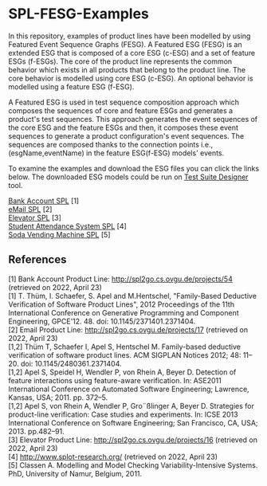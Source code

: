 # SPL-FESG-Examples

In this repository, examples of product lines have been modelled by using Featured Event Sequence Graphs (FESG). A Featured ESG (FESG) is an extended ESG that is composed of a core ESG (c-ESG) and a set of feature ESGs (f-ESGs). The core of the product line represents the common behavior which exists in all products that belong to the product line. The core behavior is modelled using core ESG (c-ESG). An optional behavior is modelled using a feature ESG (f-ESG).

A Featured ESG is used in test sequence composition approach which composes the sequences of core and feature ESGs and generates a product's test sequences. This approach generates the event sequences of the core ESG and the feature ESGs and then, it composes these event sequences to generate a product configuration's event sequences. The sequences are composed thanks to the connection points i.e., (esgName,eventName) in the feature ESG(f-ESG) models' events.

To examine the examples and download the ESG files you can click the links below. The downloaded ESG models could be run on [Test Suite Designer](http://download.ivknet.de/) tool.

[Bank Account SPL](https://github.com/esg4aspl/SPL-FESG-Examples/blob/master/BankAccountProductLine.md) [1] \
[eMail SPL](https://github.com/esg4aspl/SPL-FESG-Examples/blob/master/EmailProductLine.md) [2] \
[Elevator SPL](https://github.com/esg4aspl/SPL-FESG-Examples/blob/master/ElevatorProductLine.md) [3] \
[Student Attendance System SPL](https://github.com/esg4aspl/SPL-FESG-Examples/blob/master/StudentAttendanceSystemSPL.md) [4] \
[Soda Vending Machine SPL](https://github.com/esg4aspl/SPL-FESG-Examples/blob/master/SodaVendingMachineSPL.md) [5]


## References

[1] Bank Account Product Line: http://spl2go.cs.ovgu.de/projects/54 (retrieved on 2022, April 23) \
[1] T. Thüm, I. Schaefer, S. Apel and M.Hentschel, "Family-Based Deductive Verification of Software Product Lines", 2012 Proceedings of the 11th International Conference on Generative Programming and Component Engineering, GPCE'12. 48. doi: 10.1145/2371401.2371404. \
[2] Email Product Line: http://spl2go.cs.ovgu.de/projects/17 (retrieved on 2022, April 23) \
[1,2] Thüm T, Schaefer I, Apel S, Hentschel M. Family-based deductive verification of software product lines. ACM SIGPLAN Notices 2012; 48: 11–20. doi: 10.1145/2480361.2371404. \
[1,2] Apel S, Speidel H, Wendler P, von Rhein A, Beyer D. Detection of feature interactions using feature-aware verification. In: ASE2011 International Conference on Automated Software Engineering; Lawrence, Kansas, USA; 2011. pp. 372–5. \
[1,2] Apel S, von Rhein A, Wendler P, Gro¨ßlinger A, Beyer D. Strategies for product-line verification: Case studies and experiments. In: ICSE 2013 International Conference on Software Engineering; San Francisco, CA, USA; 2013. pp.482–91. \
[3] Elevator Product Line: http://spl2go.cs.ovgu.de/projects/16 (retrieved on 2022, April 23) \
[4] http://www.splot-research.org/ (retrieved on 2022, April 23)\
[5] Classen A. Modelling and Model Checking Variability-Intensive Systems. PhD, University of Namur, Belgium, 2011.
